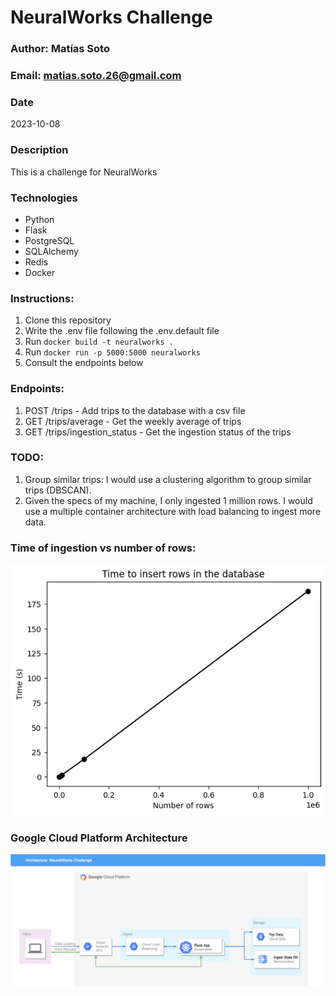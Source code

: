 # NeuralWorks Challenge
### Author: Matías Soto
### Email: matias.soto.26@gmail.com

### Date
2023-10-08

### Description
This is a challenge for NeuralWorks

### Technologies
* Python
* Flask
* PostgreSQL
* SQLAlchemy
* Redis
* Docker

### Instructions:
1. Clone this repository
2. Write the .env file following the .env.default file
3. Run `docker build -t neuralworks .`
4. Run `docker run -p 5000:5000 neuralworks`
5. Consult the endpoints below
### Endpoints:
1. POST /trips - Add trips to the database with a csv file
2. GET /trips/average - Get the weekly average of trips
3. GET /trips/ingestion_status - Get the ingestion status of the trips

### TODO:
1. Group similar trips: I would use a clustering algorithm to group similar trips (DBSCAN).
2. Given the specs of my machine, I only ingested 1 million rows. I would use a multiple container architecture with load balancing to ingest more data.

### Time of ingestion vs number of rows:
![Time of ingestion vs number of rows](output.png)

### Google Cloud Platform Architecture
![Google Cloud Platform Architecture](architecture.png)